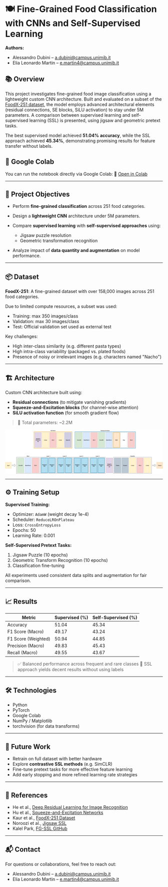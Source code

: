 # 🍽️ Fine-Grained Food Classification with CNNs and Self-Supervised Learning

**Authors:**

* Alessandro Dubini – [a.dubini@campus.unimib.it](mailto:a.dubini@campus.unimib.it)
* Elia Leonardo Martin – [e.martin4@campus.unimib.it](mailto:e.martin4@campus.unimib.it)

## 📚 Overview

This project investigates fine-grained food image classification using a lightweight custom CNN architecture. Built and evaluated on a subset of the [FoodX-251 dataset](https://arxiv.org/abs/1907.06167), the model employs advanced architectural elements (residual connections, SE blocks, SiLU activation) to stay under 5M parameters. A comparison between supervised learning and self-supervised learning (SSL) is presented, using jigsaw and geometric pretext tasks.

The best supervised model achieved **51.04% accuracy**, while the SSL approach achieved **45.34%**, demonstrating promising results for feature transfer without labels.

## 🔗 Google Colab

You can run the notebook directly via Google Colab:
📎 [Open in Colab](https://colab.research.google.com/drive/1TPyiSBH-yojvBP8gP1nrtuKrNlOtxw9j?usp=sharing)

---

## 🧠 Project Objectives

* Perform **fine-grained classification** across 251 food categories.
* Design a **lightweight CNN** architecture under 5M parameters.
* Compare **supervised learning** with **self-supervised approaches** using:

  * Jigsaw puzzle resolution
  * Geometric transformation recognition
* Analyze impact of **data quantity and augmentation** on model performance.

---

## 📦 Dataset

**FoodX-251**: A fine-grained dataset with over 158,000 images across 251 food categories.

Due to limited compute resources, a subset was used:

* Training: max 350 images/class
* Validation: max 30 images/class
* Test: Official validation set used as external test

Key challenges:

* High inter-class similarity (e.g. different pasta types)
* High intra-class variability (packaged vs. plated foods)
* Presence of noisy or irrelevant images (e.g. characters named "Nacho")

---

## 🏗️ Architecture

Custom CNN architecture built using:

* **Residual connections** (to mitigate vanishing gradients)
* **Squeeze-and-Excitation blocks** (for channel-wise attention)
* **SiLU activation function** (for smooth gradient flow)

> 🧠 Total parameters: \~2.2M

<p align="center">
  <img src="assets/architecture_diagram.png" alt="Architecture Diagram" width="1000"/>
</p>

---

## ⚙️ Training Setup

**Supervised Training:**

* Optimizer: `AdamW` (weight decay 1e-4)
* Scheduler: `ReduceLROnPlateau`
* Loss: `CrossEntropyLoss`
* Epochs: 50
* Learning Rate: 0.001

**Self-Supervised Pretext Tasks:**

1. Jigsaw Puzzle (10 epochs)
2. Geometric Transform Recognition (10 epochs)
3. Classification fine-tuning

All experiments used consistent data splits and augmentation for fair comparison.

---

## 📈 Results

| Metric              | Supervised (%) | Self-Supervised (%) |
| ------------------- | -------------- | ------------------- |
| Accuracy            | 51.04          | 45.34               |
| F1 Score (Macro)    | 49.17          | 43.24               |
| F1 Score (Weighted) | 50.94          | 44.85               |
| Precision (Macro)   | 49.83          | 45.43               |
| Recall (Macro)      | 49.55          | 43.67               |

> ✅ Balanced performance across frequent and rare classes
> 🔁 SSL approach yields decent results without using labels

---

## 🛠️ Technologies

* Python
* PyTorch
* Google Colab
* NumPy / Matplotlib
* torchvision (for data transforms)

---

## 🔮 Future Work

* Retrain on full dataset with better hardware
* Explore **contrastive SSL methods** (e.g. SimCLR)
* Fine-tune pretext tasks for more effective feature learning
* Add early stopping and more refined learning rate strategies

---

## 📄 References

* He et al., [Deep Residual Learning for Image Recognition](https://arxiv.org/abs/1512.03385)
* Hu et al., [Squeeze-and-Excitation Networks](https://arxiv.org/abs/1709.01507)
* Kaur et al., [FoodX-251 Dataset](https://arxiv.org/abs/1907.06167)
* Noroozi et al., [Jigsaw SSL](https://arxiv.org/abs/1603.09246)
* Kalel Park, [FG-SSL GitHub](https://github.com/kalelpark/FG-SSL)

---

## 📬 Contact

For questions or collaborations, feel free to reach out:

* Alessandro Dubini – [a.dubini@campus.unimib.it](mailto:a.dubini@campus.unimib.it)
* Elia Leonardo Martin – [e.martin4@campus.unimib.it](mailto:e.martin4@campus.unimib.it)
